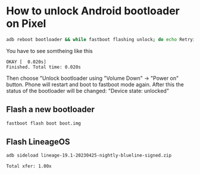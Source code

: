 # How to unlock Android bootloader on Pixel
```sh
adb reboot bootloader && while fastboot flashing unlock; do echo Retrying in 5s; sleep 5s; done;
```

You have to see somtheing like this
```
OKAY [  0.020s]
Finished. Total time: 0.020s
```

Then choose "Unlock bootloader using "Volume Down" -> "Power on" button.
Phone will restart and boot to fastboot mode again.
After this the status of the bootloader will be changed:
"Device state: unlocked"


## Flash a new bootloader

```sh
fastboot flash boot boot.img
```

## Flash LineageOS
```sh
adb sideload lineage-19.1-20230425-nightly-blueline-signed.zip
```
```
Total xfer: 1.00x
```